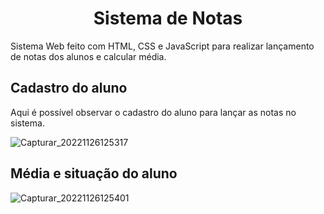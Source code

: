 <h1 align="center">Sistema de Notas</h1>

Sistema Web feito com HTML, CSS e JavaScript para realizar lançamento de notas dos alunos e calcular média.

<h2>Cadastro do aluno</h2>
Aqui é possível observar o cadastro do aluno para lançar as notas no sistema.


![Capturar_20221126125317](https://user-images.githubusercontent.com/115417152/204097528-3f6d7ec6-ce86-4e92-92a8-58c29564ea47.png)

<h2>Média e situação do aluno</h2>

![Capturar_20221126125401](https://user-images.githubusercontent.com/115417152/204097555-dbfd0132-6dd9-4d55-b511-a5e35ad7f9e2.png)

